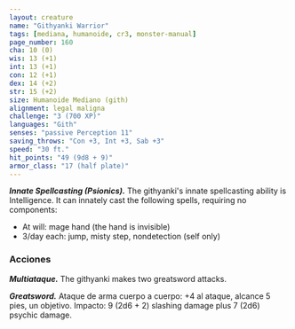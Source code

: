 ```yaml
---
layout: creature
name: "Githyanki Warrior"
tags: [mediana, humanoide, cr3, monster-manual]
page_number: 160
cha: 10 (0)
wis: 13 (+1)
int: 13 (+1)
con: 12 (+1)
dex: 14 (+2)
str: 15 (+2)
size: Humanoide Mediano (gith)
alignment: legal maligna
challenge: "3 (700 XP)"
languages: "Gith"
senses: "passive Perception 11"
saving_throws: "Con +3, Int +3, Sab +3"
speed: "30 ft."
hit_points: "49 (9d8 + 9)"
armor_class: "17 (half plate)"
---
```


***Innate Spellcasting (Psionics).*** The githyanki's innate spellcasting ability is Intelligence. It can innately cast the following spells, requiring no components:
* At will: mage hand (the hand is invisible)
* 3/day each: jump, misty step, nondetection (self only)

### Acciones

***Multiataque.*** The githyanki makes two greatsword attacks.

***Greatsword.*** Ataque de arma cuerpo a cuerpo: +4 al ataque, alcance 5 pies, un objetivo. Impacto: 9 (2d6 + 2) slashing damage plus 7 (2d6) psychic damage.